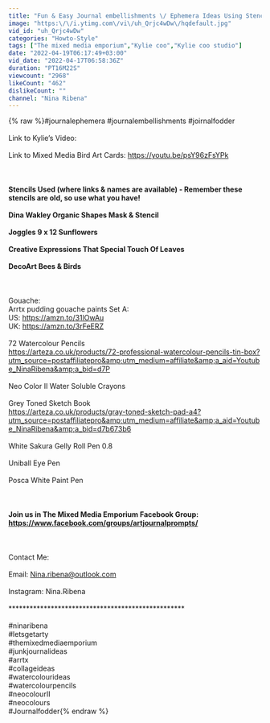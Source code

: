 ```yaml
---
title: "Fun & Easy Journal embellishments \/ Ephemera Ideas Using Stencils"
image: "https:\/\/i.ytimg.com\/vi\/uh_Qrjc4wDw\/hqdefault.jpg"
vid_id: "uh_Qrjc4wDw"
categories: "Howto-Style"
tags: ["The mixed media emporium","Kylie coo","Kylie coo studio"]
date: "2022-04-19T06:17:49+03:00"
vid_date: "2022-04-17T06:58:36Z"
duration: "PT16M22S"
viewcount: "2968"
likeCount: "462"
dislikeCount: ""
channel: "Nina Ribena"
---
```

{% raw %}#journalephemera #journalembellishments #joirnalfodder<br /><br />Link to Kylie’s Video:<br /><br />Link to Mixed Media Bird Art Cards:  <a rel="nofollow" target="blank" href="https://youtu.be/psY96zFsYPk">https://youtu.be/psY96zFsYPk</a><br /><br />**************************************************<br /><br />Stencils Used (where links &amp; names are available) - Remember these stencils are old, so use what you have! <br /><br />Dina Wakley Organic Shapes Mask &amp; Stencil<br /><br />Joggles 9 x 12 Sunflowers<br /><br />Creative Expressions That Special Touch Of Leaves<br /><br />DecoArt Bees &amp; Birds<br /><br />**************************************************<br /><br />Gouache: <br />Arrtx pudding gouache paints Set A:<br />US: <a rel="nofollow" target="blank" href="https://amzn.to/31lOwAu">https://amzn.to/31lOwAu</a><br />UK: <a rel="nofollow" target="blank" href="https://amzn.to/3rFeERZ">https://amzn.to/3rFeERZ</a><br /><br />72 Watercolour Pencils <br /><a rel="nofollow" target="blank" href="https://arteza.co.uk/products/72-professional-watercolour-pencils-tin-box?utm_source=postaffiliatepro&amp;utm_medium=affiliate&amp;a_aid=Youtube_NinaRibena&amp;a_bid=d7P">https://arteza.co.uk/products/72-professional-watercolour-pencils-tin-box?utm_source=postaffiliatepro&amp;utm_medium=affiliate&amp;a_aid=Youtube_NinaRibena&amp;a_bid=d7P</a><br /><br />Neo Color II Water Soluble Crayons<br /><br />Grey Toned Sketch Book<br /><a rel="nofollow" target="blank" href="https://arteza.co.uk/products/gray-toned-sketch-pad-a4?utm_source=postaffiliatepro&amp;utm_medium=affiliate&amp;a_aid=Youtube_NinaRibena&amp;a_bid=d7b673b6">https://arteza.co.uk/products/gray-toned-sketch-pad-a4?utm_source=postaffiliatepro&amp;utm_medium=affiliate&amp;a_aid=Youtube_NinaRibena&amp;a_bid=d7b673b6</a><br /><br />White Sakura Gelly Roll Pen 0.8<br /><br />Uniball Eye Pen<br /><br />Posca White Paint Pen<br /><br />**************************************************<br /><br />Join us in The Mixed Media Emporium Facebook Group:  <a rel="nofollow" target="blank" href="https://www.facebook.com/groups/artjournalprompts/">https://www.facebook.com/groups/artjournalprompts/</a><br /><br />**************************************************<br /><br />Contact Me:<br /><br />Email: Nina.ribena@outlook.com<br /><br />Instagram: Nina.Ribena<br /><br />**************************************************<br /><br />#ninaribena<br />#letsgetarty<br />#themixedmediaemporium <br />#junkjournalideas <br />#arrtx <br />#collageideas<br />#watercolourideas<br />#watercolourpencils<br />#neocolourII<br />#neocolours<br />#Journalfodder{% endraw %}
